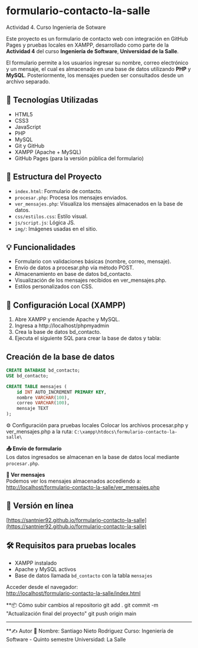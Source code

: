 # formulario-contacto-la-salle
Actividad 4. Curso Ingenieria de Sotware

Este proyecto es un formulario de contacto web con integración en GitHub Pages y pruebas locales en XAMPP, desarrollado como parte de la **Actividad 4** del curso **Ingeniería de Software**, **Universidad de la Salle**.

El formulario permite a los usuarios ingresar su nombre, correo electrónico y un mensaje, el cual es almacenado en una base de datos utilizando **PHP** y **MySQL**. Posteriormente, los mensajes pueden ser consultados desde un archivo separado.

## 🚀 Tecnologías Utilizadas

- HTML5
- CSS3
- JavaScript
- PHP
- MySQL
- Git y GitHub
- XAMPP (Apache + MySQL)
- GitHub Pages (para la versión pública del formulario)

## 📁 Estructura del Proyecto

- `index.html`: Formulario de contacto.
- `procesar.php`: Procesa los mensajes enviados.
- `ver_mensajes.php`: Visualiza los mensajes almacenados en la base de datos.
- `css/estilos.css`: Estilo visual.
- `js/script.js`: Lógica JS.
- `img/`: Imágenes usadas en el sitio.

## 💡 Funcionalidades

- Formulario con validaciones básicas (nombre, correo, mensaje).
- Envío de datos a procesar.php vía método POST.
- Almacenamiento en base de datos bd_contacto.
- Visualización de los mensajes recibidos en ver_mensajes.php.
- Estilos personalizados con CSS.

## 🔧 Configuración Local (XAMPP)

1. Abre XAMPP y enciende Apache y MySQL.
2. Ingresa a http://localhost/phpmyadmin
3. Crea la base de datos bd_contacto.
4. Ejecuta el siguiente SQL para crear la base de datos y tabla:

## Creación de la base de datos

```sql
CREATE DATABASE bd_contacto;
USE bd_contacto;

CREATE TABLE mensajes (
    id INT AUTO_INCREMENT PRIMARY KEY,
    nombre VARCHAR(100),
    correo VARCHAR(100),
    mensaje TEXT
);
```

⚙️ Configuración para pruebas locales
Colocar los archivos procesar.php y ver_mensajes.php a la ruta: `C:\xampp\htdocs\formulario-contacto-la-salle\`

**📤 Envío de formulario**  
Los datos ingresados se almacenan en la base de datos local mediante `procesar.php`.

**👀 Ver mensajes**  
Podemos ver los mensajes almacenados accediendo a:  
[http://localhost/formulario-contacto-la-salle/ver_mensajes.php](http://localhost/formulario-contacto-la-salle/ver_mensajes.php)

## 🚀 Versión en línea

[https://santnier92.github.io/formulario-contacto-la-salle](https://santnier92.github.io/formulario-contacto-la-salle)

## 🛠️ Requisitos para pruebas locales

- XAMPP instalado
- Apache y MySQL activos
- Base de datos llamada `bd_contacto` con la tabla `mensajes`


Acceder desde el navegador:  
[http://localhost/formulario-contacto-la-salle/index.html](http://localhost/formulario-contacto-la-salle/index.html)


**📦 Cómo subir cambios al repositorio
git add .
git commit -m "Actualización final del proyecto"
git push origin main

---

**✍️ Autor 📌
Nombre: Santiago Nieto Rodriguez
Curso: Ingeniería de Software - Quinto semestre
Universidad: La Salle
